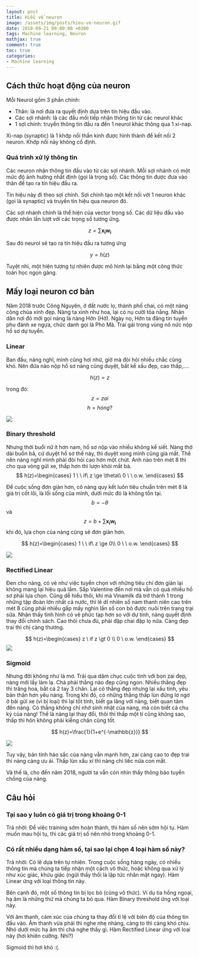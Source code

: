 ```yaml
---
layout: post
title: Hiểu về neuron
image: /assets/img/posts/hieu-ve-neuron.gif
date: 2018-09-21 00:00:00 +0300
tags: Machine learning, Neuron
mathjax: true
comment: true
toc: true
categories:
- Machine learning
---
```



## Cách thức hoạt động của neuron

Mỗi Neurol gồm 3 phần chính:
- Thân: là nơi đưa ra quyết định dựa trên tín hiệu đầu vào.
- Các sợi nhánh: là các đầu mối tiếp nhận thông tin từ các neurol khác
- 1 sợi chính: truyền thông tin đầu ra đến 1 neurol khác thông qua 1 xi-nap. 

Xi-nap (synaptic) là 1 khớp nối thần kinh được hình thành để kết nối 2 neuron. Khớp nối này không cố định.
 ### Quá trình xử lý thông tin

Các neuron nhận thông tin đầu vào từ các sợi nhánh. Mỗi sợi nhánh có một mức độ ảnh hưởng nhất định (gọi là trọng số). Các thông tin được đưa vào thân để tạo ra tín hiệu đầu ra. 

Tín hiệu này đi theo sợi chính. Sợi chính tạo một kết nối với 1 neuron khác (gọi là synaptic) và truyền tín hiệu qua neuron đó.

Các sợi nhánh chính là thể hiện của vector trọng số. Các dữ liệu đầu vào được nhân lần lượt với các trọng số tương ứng.

$$ z = \sum{\mathbf{x_i}\mathbf{w_i}}$$

Sau đó neurol sẽ tạo ra tín hiệu đầu ra tương ứng

$$ y = h(z) $$

Tuyệt nhỉ, một hiện tượng tự nhiên được mô hình lại bằng một công thức toán học ngọn gàng.


## Mấy loại neuron cơ bản

Năm 2018 trước Công Nguyên, ở đất nước lọ, thành phố chai, có một nàng công chúa xinh đẹp. Nàng ta xinh như hoa, lại có nụ cười tỏa nắng. Nhân dân nơi đó mới gọi nàng là nàng Hớn (Hở).
Ngày nọ, Hớn ta đăng tin tuyển phu đánh xe ngựa, chức danh gọi là Phò Mã. Trai gái trong vùng nô nức nộp hồ sơ dự tuyển. 

### Linear

Ban đầu, nàng nghĩ, mình cũng hơi nhừ, giờ mà đòi hỏi nhiều chắc cũng khó. Nên đứa nào nộp hồ sơ nàng cũng duyệt, bất kể xấu đẹp, cao thấp,.... 

$$ h(z)=z$$

trong đó:
$$z=zai$$
$$h=hóng?$$

![](https://blog.zaletskyy.com/Media/Default/NeuralNetworks/LinearNeuronGraph.png)

### Binary threshold
Nhưng thời buổi nữ ít hơn nam, hồ sơ nộp vào nhiều không kể siết. Nàng thở dài buồn bã, cứ duyệt hồ sơ thế này, thì duyệt xong mình cũng già mất. Thế nên nàng nghĩ mình phải đòi hỏi cao hơn một chút. Anh nào trên mét 8 thì cho qua vòng gửi xe, thấp hơn thì lượn khỏi mắt bà.
$$
h(z)=\begin{cases}
1 \ \ if\ z \ge \theta\\
0 \ \ o.w.
\end{cases}
$$

Để cuộc sống đơn giản hơn, cô nàng quy kết luôn tiêu chuẩn trên mét 8 là giá trị cốt lõi, là lối sống của mình, dưới mức đó là không tồn tại. 
$$
b=-\theta
$$
và
$$
z=b+\sum{\mathbf{x_i}\mathbf{w_i}}
$$
khi đó, lựa chọn của nàng cũng sẽ đơn giản hơn.

$$
h(z)=\begin{cases}
1 \ \ if\ z \ge 0\\
0 \ \ o.w.
\end{cases}
$$

![](https://blog.zaletskyy.com/Media/Default/NeuralNetworks/binaryNeuron.png)

### Rectified Linear

Đen cho nàng, có vẻ như việc tuyển chọn với những tiêu chí đơn giản lại không mang lại hiệu quả lắm. Sắp Valentine đến nơi mà vẫn có quá nhiều hồ sơ phải lựa chọn. Cũng dễ hiểu thôi, khi mà Vinamilk đã trở thành 1 trong những tập đoàn lớn nhất cả nước, thì lẽ dĩ nhiên số nam thanh niên cao trên mét 8 cũng phải nhiều gấp mấy nghìn lần số con bò được nuôi trên trang trại sữa. Nhận thấy tình hình có vẻ phức tạp hơn so với dự tính, nàng quyết định thay đổi chính sách. Cao thôi chưa đủ, phải đập chai đập lọ nữa. Càng đẹp trai thì chị càng thương.

$$
h(z)=\begin{cases}
z \ if z \gt 0 \\
0 \ o.w.
\end{cases}
$$
![](https://cdn.tinymind.com/static/img/learn/relu.png)

### Sigmoid
Nhưng đời không như là mơ.
Trải qua dăm chục cuộc tình với bọn zai đẹp, nàng mới lấy làm lạ. Chả phải thằng nào đẹp cũng ngon. Nhiều thằng đẹp thì trăng hoa, bắt cá 2 tay 3 chân. Lại có thằng đẹp nhưng lại xấu tính, yêu bản thân hơn yêu nàng. Trong khi đó, có những thằng thấp lùn đứng lơ ngơ ở bãi gửi xe (vì bị loại) thì lại tốt tính, biết ga lăng với nàng, biết quan tâm đến nàng. Có thằng không chỉ nhớ sinh nhật của nàng, mà còn biết cả chu kỳ của nàng!
Thế là nàng lại thay đổi, thôi thì thấp một tí cũng không sao, thấp thì hôn không phải kiễng chân cũng tốt.

$$
h(z)=\frac{1}{1+e^{-\mathbb{z}}}
$$

![](https://upload.wikimedia.org/wikipedia/commons/8/88/Logistic-curve.svg)

Tuy vậy, bản tính háo sắc của nàng vẫn mạnh hơn, zai càng cao to đẹp trai thì nàng càng ưu ái. Thấp lùn xấu xí thì nàng chỉ liếc nửa con mắt. 

Và thế là, cho đến năm 2018, người ta vẫn còn nhìn thấy thông báo tuyển chồng của nàng.

## Câu hỏi
### Tại sao y luôn có giá trị trong khoảng 0-1
Trả nhời: Để việc training sớm hoàn thành, thì hàm số nên sớm hội tụ. Hàm muốn mau hội tụ, thì các giá trị số nên nhỏ trong khoảng 0-1.

### Có rất nhiều dạng hàm số, tại sao lại chọn 4 loại hàm số này?
Trả nhời:
Có lẽ dựa trên tự nhiên.
Trong cuộc sống hàng ngày, có nhiều thông tin mà chúng ta tiếp nhận một cách vô thức, hoặc không qua xử lý như xúc giác, khứu giác (ngửi thấy thối là lập tức nhăn mặt ngay). Hàm Linear ứng với loại thông tin này.

Bên cạnh đó, một số thông tin bị lọc bỏ (cũng vô thức). Ví dụ tia hồng ngoại, hạ âm là những thứ mà chúng ta bỏ qua. Hàm Binary threshold ứng với loại này.

Với âm thanh, cảm xúc của chúng ta thay đổi tỉ lệ với biên độ của thông tin đầu vào. Âm thanh vừa phải thì nghe nhẹ nhàng, càng to thì càng khó chịu. Nhỏ dưới mức hạ âm thì chả nghe thấy gì. Hàm Rectified Linear ứng với loại này (hơi khiên cưỡng. Nhỉ?)

Sigmoid thì hơi khó :(.

